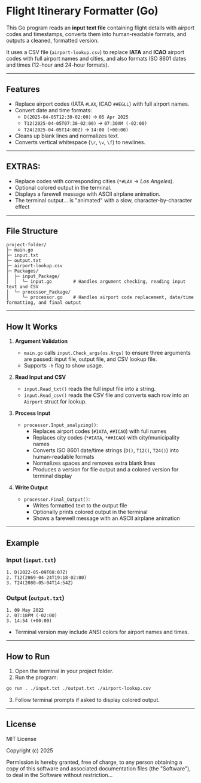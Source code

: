 # Flight Itinerary Formatter (Go)

This Go program reads an **input text file** containing flight details with airport codes and timestamps, converts them into human-readable formats, and outputs a cleaned, formatted version.  

It uses a CSV file (`airport-lookup.csv`) to replace **IATA** and **ICAO** airport codes with full airport names and cities, and also formats ISO 8601 dates and times (12-hour and 24-hour formats).

---

## Features

- Replace airport codes (IATA `#LAX`, ICAO `##EGLL`) with full airport names.  
- Convert date and time formats:
  - `D(2025-04-05T12:30-02:00)` → `05 Apr 2025`  
  - `T12(2025-04-05T07:30-02:00)` → `07:30AM (-02:00)`  
  - `T24(2025-04-05T14:00Z)` → `14:00 (+00:00)`  
- Cleans up blank lines and normalizes text.  
- Converts vertical whitespace (`\r`, `\v`, `\f`) to newlines.  


---

## EXTRAS:

- Replace codes with corresponding cities (`*#LAX` → *Los Angeles*). 
- Optional colored output in the terminal.  
- Displays a farewell message with ASCII airplane animation. 
- The terminal output...  is "animated" with a slow, character-by-character effect


---

## File Structure

```
project-folder/
├─ main.go
├─ input.txt
├─ output.txt
├─ airport-lookup.csv
├─ Packages/
│  ├─ input_Package/
│  │  └─ input.go        # Handles argument checking, reading input text and CSV
│  └─ processor_Package/
│     └─ processor.go    # Handles airport code replacement, date/time formatting, and final output
```

---

## How It Works

1. **Argument Validation**  
   - `main.go` calls `input.Check_args(os.Args)` to ensure three arguments are passed: input file, output file, and CSV lookup file.  
   - Supports `-h` flag to show usage.

2. **Read Input and CSV**  
   - `input.Read_txt()` reads the full input file into a string.  
   - `input.Read_csv()` reads the CSV file and converts each row into an `Airport` struct for lookup.

3. **Process Input**  
   - `processor.Input_analyzing()`:
     - Replaces airport codes (`#IATA`, `##ICAO`) with full names  
     - Replaces city codes (`*#IATA`, `*##ICAO`) with city/municipality names  
     - Converts ISO 8601 date/time strings (`D()`, `T12()`, `T24()`) into human-readable formats  
     - Normalizes spaces and removes extra blank lines  
     - Produces a version for file output and a colored version for terminal display

4. **Write Output**  
   - `processor.Final_Output()`:
     - Writes formatted text to the output file  
     - Optionally prints colored output in the terminal  
     - Shows a farewell message with an ASCII airplane animation

---

## Example

### Input (`input.txt`)
```
1. D(2022-05-09T08:07Z)
2. T12(2069-04-24T19:18-02:00)
3. T24(2080-05-04T14:54Z)
```

### Output (`output.txt`)
```
1. 09 May 2022
2. 07:18PM (-02:00)
3. 14:54 (+00:00)
```

- Terminal version may include ANSI colors for airport names and times.

---

## How to Run

1. Open the terminal in your project folder.  
2. Run the program:

```bash
go run . ./input.txt ./output.txt ./airport-lookup.csv
```

3. Follow terminal prompts if asked to display colored output.  

---

## License

MIT License

Copyright (c) 2025 

Permission is hereby granted, free of charge, to any person obtaining a copy
of this software and associated documentation files (the "Software"), to deal
in the Software without restriction...